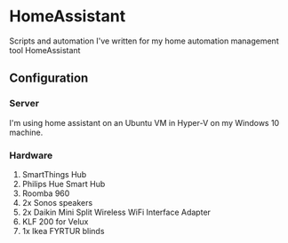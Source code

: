 # HomeAssistant

Scripts and automation I've written for my home automation management tool HomeAssistant

## Configuration

### Server

I'm using home assistant on an Ubuntu VM in Hyper-V on my Windows 10 machine.

### Hardware

1. SmartThings Hub
2. Philips Hue Smart Hub
3. Roomba 960
4. 2x Sonos speakers
5. 2x Daikin Mini Split Wireless WiFi Interface Adapter
6. KLF 200 for Velux
7. 1x Ikea FYRTUR blinds
